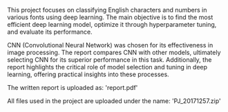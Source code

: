 This project focuses on classifying English characters and numbers in various fonts using deep learning. 
The main objective is to find the most efficient deep learning model, optimize it through hyperparameter tuning, and evaluate its performance.

CNN (Convolutional Neural Network) was chosen for its effectiveness in image processing. 
The report compares CNN with other models, ultimately selecting CNN for its superior performance in this task.
Additionally, the report highlights the critical role of model selection and tuning in deep learning, offering practical insights into these processes.

The written report is uploaded as:
'report.pdf'

All files used in the project are uploaded under the name:
'PJ_20171257.zip'
